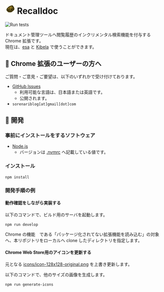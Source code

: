 # <img src="https://github.com/kjirou/recalldoc/raw/main/icons/icon-128x128-original.png" width="32" height="32" /> Recalldoc

![Run tests](https://github.com/kjirou/recalldoc/workflows/Run%20tests/badge.svg)

ドキュメント管理ツールへ閲覧履歴のインクリメンタル検索機能を付与する Chrome 拡張です。  
現在は、[esa](https://esa.io/) と [Kibela](https://kibe.la/) で使うことができます。

## 💁 Chrome 拡張のユーザーの方へ

ご質問・ご意見・ご要望は、以下のいずれかで受け付けております。

- [GitHub Issues](https://github.com/kjirou/recalldoc/issues)
  - 利用可能な言語は、日本語または英語です。
  - 公開されます。
- `sorenariblog[at]gmail[dot]com`

## 🔧 開発
### 事前にインストールをするソフトウェア

- [Node.js](https://nodejs.org/)
  - バージョンは [.nvmrc](/.nvmrc) へ記載している値です。

### インストール

```
npm install
```

### 開発手順の例
#### 動作確認をしながら実装する

以下のコマンドで、ビルド用のサーバを起動します。
```
npm run develop
```

Chrome の機能　である「パッケージ化されてない拡張機能を読み込む」の対象へ、本リポジトリをローカルへ clone したディレクトリを指定します。

#### Chrome Web Store用のアイコンを更新する

元となる [icons/icon-128x128-original.png](/icons/icon-128x128-original.png) を上書き更新します。

以下のコマンドで、他のサイズの画像を生成します。
```
npm run generate-icons
```
